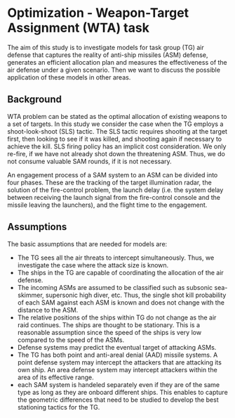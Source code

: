 # Optimization - Weapon-Target Assignment (WTA) task
The aim of this study is to investigate models for task group (TG) air defense that captures the reality of anti-ship missiles (ASM) defense, generates an efficient allocation plan and measures the effectiveness of the air defense under a given scenario. Then we want to discuss the possible application of these models in other areas.

## Background
WTA problem can be stated as the optimal allocation of existing weapons to a set of targets. In this study we consider the case when the TG employs a shoot-look-shoot (SLS) tactic. The SLS tactic requires shooting at the target first, then looking to see if it was killed, and shooting again if necessary to achieve the kill. SLS firing policy has an implicit cost consideration. We only re-fire, if we have not already shot down the threatening ASM. Thus, we do not consume valuable SAM rounds, if it is not necessary.

An engagement process of a SAM system to an ASM can be divided into four phases. These are the tracking of the target illumination radar, the solution of the fire-control problem, the launch delay (i.e. the system delay between receiving the launch signal from the fire-control console and the missile leaving the launchers), and the flight time to the engagement.

## Assumptions
The basic assumptions that are needed for models are:
* The TG sees all the air threats to intercept simultaneously. Thus, we investigate the case where the attack size is known.
* The ships in the TG are capable of coordinating the allocation of the air defense.
* The incoming ASMs are assumed to be classified such as subsonic sea-skimmer, supersonic high diver, etc. Thus,
the single shot kill probability of each SAM against each ASM is known and does not change with the distance to
the ASM.
* The relative positions of the ships within TG do not change as the air raid continues. The ships are thought to be
stationary. This is a reasonable assumption since the speed of the ships is very low compared to the speed of the
ASMs.
* Defense systems may predict the eventual target of attacking ASMs.
* The TG has both point and anti-areal denial (AAD) missile systems. A point defense system may intercept the attackers that are attacking its own ship. An area defense system may intercept attackers within the area of its effective range.
* each SAM system is handeled separately even if they are of the same type as long as they are onboard different ships. This enables to capture the geometric differences that need to be studied to develop the best stationing tactics for the TG.

